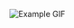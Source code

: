 ![Example GIF](https://github.com/darienurse/WalmartChallenge/blob/master/ezgif-6-ef11b9403f.gif)


